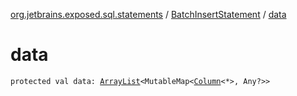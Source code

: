 [org.jetbrains.exposed.sql.statements](../index.md) / [BatchInsertStatement](index.md) / [data](.)

# data

`protected val data: `[`ArrayList`](http://docs.oracle.com/javase/6/docs/api/java/util/ArrayList.html)`<MutableMap<`[`Column`](../../org.jetbrains.exposed.sql/-column/index.md)`<*>, Any?>>`